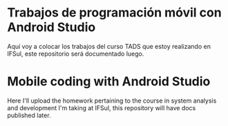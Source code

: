 # Trabajos de programación móvil con Android Studio
Aquí voy a colocar los trabajos del curso TADS que estoy realizando en IFSul, este repositorio será documentado luego.

# Mobile coding with Android Studio
Here I'll upload the homework pertaining to the course in system analysis and development I'm taking at IFSul, this repository will have docs published later.
